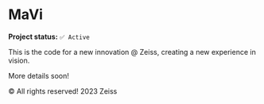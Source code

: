 # MaVi

**Project status:** ``✅ Active``


This is the code for a new innovation @ Zeiss, creating a new experience in vision.

More details soon!

© All rights reserved! 2023 Zeiss
